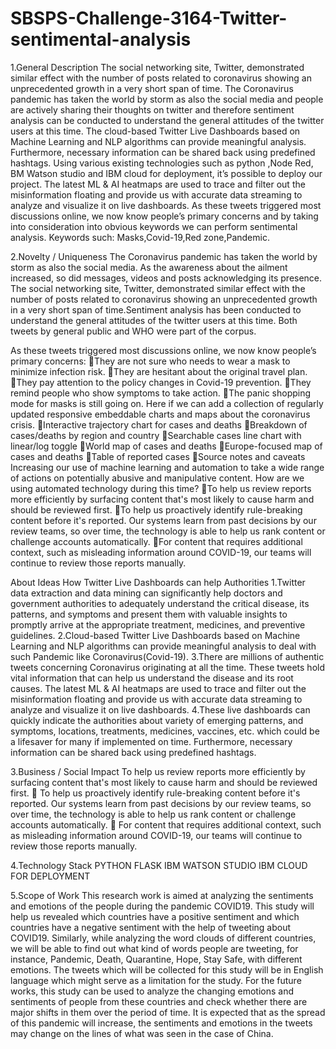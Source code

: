 # SBSPS-Challenge-3164-Twitter-sentimental-analysis
1.General Description
The social networking site, Twitter, demonstrated similar effect with the number of posts related to coronavirus showing an unprecedented growth in a very short span of time. The Coronavirus pandemic has taken the world by storm as also the social media and people are actively sharing their thoughts on twitter and therefore sentiment analysis can be conducted to understand the general attitudes of the twitter users at this time. 
The cloud-based Twitter Live Dashboards based on Machine Learning and NLP algorithms can provide meaningful analysis. Furthermore, necessary information can be shared back using predefined hashtags. Using various existing technologies such as python ,Node Red, BM Watson studio and IBM cloud for deployment, it’s possible to deploy our project. 
The latest ML & AI heatmaps are used to trace and filter out the misinformation floating and provide us with accurate data streaming to analyze and visualize it on live dashboards.
As these tweets triggered most discussions online, we now know people’s primary concerns and by taking into consideration into obvious keywords we can perform sentimental analysis. Keywords such: Masks,Covid-19,Red zone,Pandemic.

2.Novelty / Uniqueness
The Coronavirus pandemic has taken the world by storm as also the social media. As the awareness about the ailment increased, so did messages, videos and posts acknowledging its presence. The social networking site, Twitter, demonstrated similar effect with the number of posts related to coronavirus showing an unprecedented growth in a very short span of time.Sentiment analysis has been conducted to understand the general attitudes of the twitter users at this time. Both tweets by general public and WHO were part of the corpus. 

As these tweets triggered most discussions online, we now know people’s primary concerns:
They are not sure who needs to wear a mask to minimize infection risk.
They are hesitant about the original travel plan.
They pay attention to the policy changes in Covid-19 prevention.
They remind people who show symptoms to take action.
The panic shopping mode for masks is still going on.
Here if we can add a collection of regularly updated responsive embeddable charts and maps about the coronavirus crisis.
Interactive trajectory chart for cases and deaths
Breakdown of cases/deaths by region and country
Searchable cases line chart with linear/log toggle
World map of cases and deaths
Europe-focused map of cases and deaths
Table of reported cases
Source notes and caveats
Increasing our use of machine learning and automation to take a wide range of actions on potentially abusive and manipulative content.
How are we using automated technology during this time?
To help us review reports more efficiently by surfacing content that's most likely to cause harm and should be reviewed first.
To help us proactively identify rule-breaking content before it's reported. Our systems learn from past decisions by our review teams, so over time, the technology is able to help us rank content or challenge accounts automatically.
For content that requires additional context, such as misleading information around COVID-19, our teams will continue to review those reports manually.

About Ideas
How Twitter Live Dashboards can help Authorities
1.Twitter data extraction and data mining can significantly help doctors and government authorities to adequately understand the critical disease, its patterns, and symptoms and present them with valuable insights to promptly arrive at the appropriate treatment, medicines, and preventive guidelines.
2.Cloud-based Twitter Live Dashboards based on Machine Learning and NLP algorithms can provide meaningful analysis to deal with such Pandemic like Coronavirus(Covid-19).
3.There are millions of authentic tweets concerning Coronavirus originating at all the time. These tweets hold vital information that can help us understand the disease and its root causes. The latest ML & AI heatmaps are used to trace and filter out the misinformation floating and provide us with accurate data streaming to analyze and visualize it on live dashboards.
4.These live dashboards can quickly indicate the authorities about variety of emerging patterns, and symptoms, locations, treatments, medicines, vaccines, etc. which could be a lifesaver for many if implemented on time. Furthermore, necessary information can be shared back using predefined hashtags.


3.Business / Social Impact
	To help us review reports more efficiently by surfacing content that's most likely to cause harm and should be reviewed first.
	To help us proactively identify rule-breaking content before it's reported. Our systems learn from past decisions by our review teams, so over time, the technology is able to help us rank content or challenge accounts automatically.
	For content that requires additional context, such as misleading information around COVID-19, our teams will continue to review those reports manually.



4.Technology Stack
PYTHON
FLASK
IBM WATSON STUDIO
IBM CLOUD FOR DEPLOYMENT


5.Scope of Work
This research work is aimed at analyzing the sentiments and emotions of the people during the pandemic COVID19. This study will help us revealed which countries have a positive sentiment and which countries have a negative sentiment with the help of tweeting about COVID19.  Similarly,  while  analyzing  the  word  clouds  of  different countries, we will be able to find out what kind of words people are tweeting, for instance, Pandemic, Death, Quarantine, Hope, Stay Safe,  with different emotions.  The tweets which will be collected for this study will be in English language which might serve as a limitation for the study. For the future works, this study can be used to analyze the changing emotions and sentiments of people from these countries and check whether there are major shifts in them over the period of  time.  It  is  expected  that  as  the  spread  of  this  pandemic  will  increase,  the  sentiments  and emotions in the tweets may change on the lines of what was seen in the case of China.
